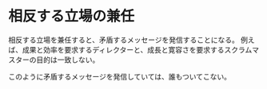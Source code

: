 # 相反する立場の兼任

相反する立場を兼任すると、矛盾するメッセージを発信することになる。
例えば、成果と効率を要求するディレクターと、成長と寛容さを要求するスクラムマスターの目的は一致しない。

このように矛盾するメッセージを発信していては、誰もついてこない。
